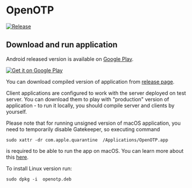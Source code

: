 # OpenOTP

[![Release](https://github.com/avan1235/open-otp/actions/workflows/release.yml/badge.svg)](https://github.com/avan1235/open-otp/releases/latest)

## Download and run application

Android released version is available on
[Google Play](https://play.google.com/store/apps/details?id=ml.dev.kotlin.openotp.OpenOtp).

<a href='https://play.google.com/store/apps/details?id=ml.dev.kotlin.openotp.OpenOtp&pcampaignid=pcampaignidMKT-Other-global-all-co-prtnr-py-PartBadge-Mar2515-1'><img alt='Get it on Google Play' src='https://play.google.com/intl/en_us/badges/static/images/badges/en_badge_web_generic.png'/></a>

You can download compiled version of application from
[release page](https://github.com/avan1235/open-otp/releases).

Client applications are configured to work with the server deployed on test server.
You can download them to play with "production" version of application - to run it locally,
you should compile server and clients by yourself.

Please note that for running unsigned version of macOS application, you need to temporarily
disable Gatekeeper, so executing command

```shell
sudo xattr -dr com.apple.quarantine  /Applications/OpenOTP.app
```

is required to be able to run the app on macOS. You can learn more about this
[here](https://web.archive.org/web/20230318124537/https://disable-gatekeeper.github.io/).

To install Linux version run:

```shell
sudo dpkg -i  openotp.deb
```
